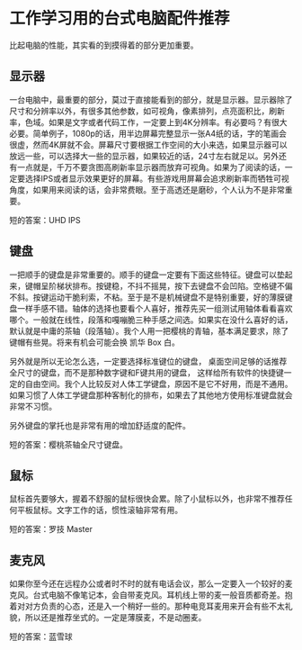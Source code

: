 # 工作学习用的台式电脑配件推荐

比起电脑的性能，其实看的到摸得着的部分更加重要。

## 显示器

一台电脑中，最重要的部分，莫过于直接能看到的部分，就是显示器。显示器除了尺寸和分辨率以外，有很多其他参数，如可视角，像素排列，点亮面积比，刷新率，色域。如果是文字或者代码工作，一定要上到4K分辨率。有必要吗？有很大必要。简单例子，1080p的话，用半边屏幕完整显示一张A4纸的话，字的笔画会很虚，然而4K屏就不会。屏幕尺寸要根据工作空间的大小来选，如果显示器可以放远一些，可以选择大一些的显示器，如果较近的话，24寸左右就足以。另外还有一点就是，千万不要贪图高刷新率显示器而放弃可视角。如果为了阅读的话，一定要选择IPS或者显示效果更好的屏幕。有些游戏用屏幕会追求刷新率而牺牲可视角度，如果用来阅读的话，会非常费眼。至于高透还是磨砂，个人认为不是非常重要。

短的答案：UHD IPS

## 键盘

一把顺手的键盘是非常重要的。顺手的键盘一定要有下面这些特征。键盘可以垫起来，键帽呈阶梯状排布。按键稳，不抖不摇晃，按下去键盘不会凹陷。空格键不偏不斜。按键运动干脆利索，不粘。至于是不是机械键盘不是特别重要，好的薄膜键盘一样手感不错。轴体的选择也要看个人喜好，推荐先买一组测试用轴体看看喜欢哪个。一般就在线性，段落和嘎嘣脆三种手感之间选。如果实在没什么喜好的话，默认就是中庸的茶轴（段落轴）。我个人用一把樱桃的青轴，基本满足要求，除了键帽有些晃。将来有机会可能会换 凯华 Box 白。

另外就是所以无论怎么选，一定要选择标准键位的键盘， 桌面空间足够的话推荐全尺寸的键盘，而不是那种数字键和F键共用的键盘， 这样给所有软件的快捷键一定的自由空间。我个人比较反对人体工学键盘，原因不是它不好用，而是不通用。如果习惯了人体工学键盘那种客制化的排布，如果去了其他地方使用标准键盘就会非常不习惯。

另外键盘的掌托也是非常有用的增加舒适度的配件。

短的答案：樱桃茶轴全尺寸键盘。

## 鼠标

鼠标首先要够大，握着不舒服的鼠标很快会累。除了小鼠标以外，也非常不推荐任何平板鼠标。文字工作的话，惯性滚轴非常有用。

短的答案：罗技 Master

## 麦克风

如果你至今还在远程办公或者时不时的就有电话会议，那么一定要入一个较好的麦克风。台式电脑不像笔记本，会自带麦克风。耳机线上带的麦一般音质都奇差。抱着对对方负责的心态，还是入一个稍好一些的。那种电竞耳麦用来开会有些不太礼貌，所以还是推荐坐式的。一定是薄膜麦，不是动圈麦。

短的答案：蓝雪球